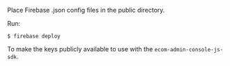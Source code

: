 Place Firebase .json config files in the public directory.


Run:
```
$ firebase deploy

```
To make the keys publicly available to use with the `ecom-admin-console-js-sdk`.

